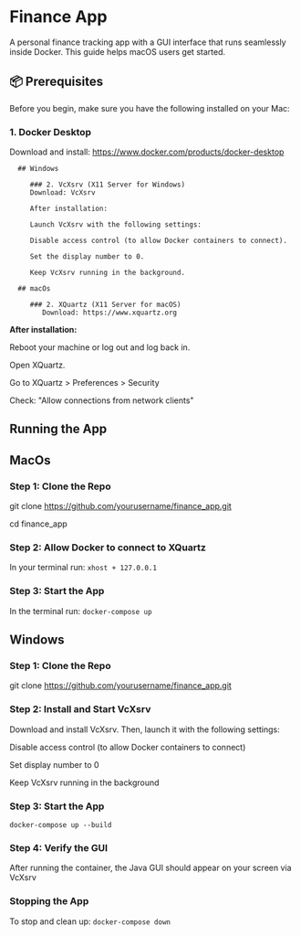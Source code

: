 # Finance App
A personal finance tracking app with a GUI interface that runs seamlessly inside Docker. 
This guide helps macOS users get started.

## 📦 Prerequisites
Before you begin, make sure you have the following installed on your Mac:

### 1. Docker Desktop
   Download and install: https://www.docker.com/products/docker-desktop

      ## Windows
      
         ### 2. VcXsrv (X11 Server for Windows)
         Download: VcXsrv
         
         After installation:
         
         Launch VcXsrv with the following settings:
         
         Disable access control (to allow Docker containers to connect).
         
         Set the display number to 0.
         
         Keep VcXsrv running in the background.

      ## macOs 

         ### 2. XQuartz (X11 Server for macOS)
            Download: https://www.xquartz.org

**After installation:**

Reboot your machine or log out and log back in.

Open XQuartz.

Go to XQuartz > Preferences > Security

Check: "Allow connections from network clients"

## Running the App

## MacOs 

   ### Step 1: Clone the Repo
   git clone https://github.com/yourusername/finance_app.git
   
   cd finance_app
   
   ### Step 2: Allow Docker to connect to XQuartz
   In your terminal run:
   `xhost + 127.0.0.1`
   
   ### Step 3: Start the App
   In the terminal run:
   `docker-compose up`

## Windows

   ### Step 1: Clone the Repo
   git clone https://github.com/yourusername/finance_app.git

   ### Step 2: Install and Start VcXsrv
   Download and install VcXsrv. Then, launch it with the following settings:
   
   Disable access control (to allow Docker containers to connect)
   
   Set display number to 0
   
   Keep VcXsrv running in the background

   ### Step 3: Start the App
   `docker-compose up --build`

   ### Step 4: Verify the GUI
   After running the container, the Java GUI should appear on your screen via VcXsrv
   

   

### Stopping the App
To stop and clean up:
`docker-compose down`


